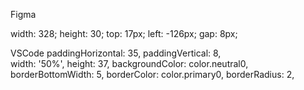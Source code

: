 Figma

width: 328;
height: 30;
top: 17px;
left: -126px;
gap: 8px;



VSCode
paddingHorizontal: 35,
     paddingVertical: 8,   
     width: '50%',
     height: 37,
     backgroundColor: color.neutral0,
     borderBottomWidth: 5,
     borderColor: color.primary0, 
     borderRadius: 2,
